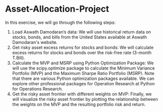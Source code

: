 # Asset-Allocation-Project
In this exercise, we will go through the following steps:
1. Load Aswath Damodaran’s data: We will use historical return data on stocks, bonds, and bills from the United States available at Aswath Damodaran's website.
2. Get risky asset excess returns for stocks and bonds: We will calculate excess returns for stocks and bonds over the risk-free rate (3-month T.Bill).
3. Calculate the MVP and MSRP using Python Optimization Package: We will use the scipy.optimize package to calculate the Minimum Variance Portfolio (MVP) and the Maximum Sharpe Ratio Portfolio (MSRP). Note that there are various Python optimization packages available. We can explore other professional packages for Operation Research at Python for Operations Research.
4. Get the risky asset frontier with different weights on MVP: Finally, we will visualize the risky asset frontier by plotting the relationship between the weights on the MVP and the resulting portfolio risk and return.
